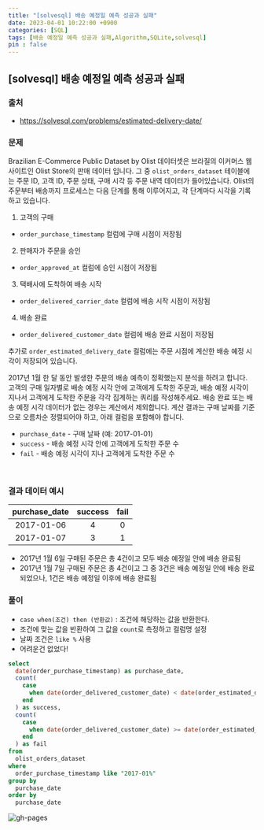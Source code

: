 ```yaml
---
title: "[solvesql] 배송 예정일 예측 성공과 실패"
date: 2023-04-01 10:22:00 +0900
categories: [SQL]
tags: [배송 예정일 예측 성공과 실패,Algorithm,SQLite,solvesql]
pin : false
---
```


## [solvesql] 배송 예정일 예측 성공과 실패

### 출처
- <a href="https://solvesql.com/problems/estimated-delivery-date/" target="_blank"> https://solvesql.com/problems/estimated-delivery-date/ </a>

### 문제

Brazilian E-Commerce Public Dataset by Olist 데이터셋은 브라질의 이커머스 웹사이트인 Olist Store의 판매 데이터 입니다. 그 중 `olist_orders_dataset` 테이블에는 주문 ID, 고객 ID, 주문 상태, 구매 시각 등 주문 내역 데이터가 들어있습니다. Olist의 주문부터 배송까지 프로세스는 다음 단계를 통해 이루어지고, 각 단계마다 시각을 기록하고 있습니다.

1. 고객의 구매
- `order_purchase_timestamp` 컬럼에 구매 시점이 저장됨
2. 판매자가 주문을 승인
- `order_approved_at` 컬럼에 승인 시점이 저장됨
3. 택배사에 도착하여 배송 시작
- `order_delivered_carrier_date` 컬럼에 배송 시작 시점이 저장됨
4. 배송 완료
- `order_delivered_customer_date` 컬럼에 배송 완료 시점이 저장됨

추가로 `order_estimated_delivery_date` 컬럼에는 주문 시점에 계산한 배송 예정 시각이 저장되어 있습니다.

2017년 1월 한 달 동안 발생한 주문의 배송 예측이 정확했는지 분석을 하려고 합니다. 고객의 구매 일자별로 배송 예정 시각 안에 고객에게 도착한 주문과, 배송 예정 시각이 지나서 고객에게 도착한 주문을 각각 집계하는 쿼리를 작성해주세요. 배송 완료 또는 배송 예정 시각 데이터가 없는 경우는 계산에서 제외합니다. 계산 결과는 구매 날짜를 기준으로 오름차순 정렬되어야 하고, 아래 컬럼을 포함해야 합니다.

- `purchase_date` - 구매 날짜 (예: 2017-01-01)
- `success` - 배송 예정 시각 안에 고객에게 도착한 주문 수
- `fail` - 배송 예정 시각이 지나 고객에게 도착한 주문 수

<br>

### 결과 데이터 예시

purchase_date|success|fail
|:--:|:--:|:--:|
2017-01-06|4|0
2017-01-07|3|1

- 2017년 1월 6일 구매된 주문은 총 4건이고 모두 배송 예정일 안에 배송 완료됨
- 2017년 1월 7일 구매된 주문은 총 4건이고 그 중 3건은 배송 예정일 안에 배송 완료되었으나, 1건은 배송 예정일 이후에 배송 완료됨

### 풀이
- `case when(조건) then (반환값)` : 조건에 해당하는 값을 반환한다.
- 조건에 맞는 값을 반환하여 그 값을 `count`로 측정하고 컬럼명 설정
- 날짜 조건은 `like %` 사용
- 어려운건 없었다!

```sql
select
  date(order_purchase_timestamp) as purchase_date,
  count(
    case
      when date(order_delivered_customer_date) < date(order_estimated_delivery_date) then order_id
    end
  ) as success,
  count(
    case
      when date(order_delivered_customer_date) >= date(order_estimated_delivery_date) then order_id
    end
  ) as fail
from
  olist_orders_dataset
where
  order_purchase_timestamp like "2017-01%"
group by
  purchase_date
order by
  purchase_date
```

![gh-pages](../../../assets/img/favicons/android-chrome-256x256.png)
